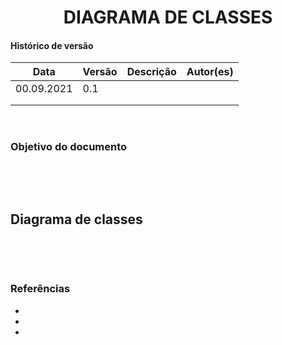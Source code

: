 # <center> DIAGRAMA DE CLASSES

#### Histórico de versão<br>

|      Data      | Versão | Descrição | Autor(es)|
| -------------- | --------- | --------- | -------- |
| 00.09.2021 |    0.1    | | |
| | | | |
| | | | |

<br>

### Objetivo do documento

<div align="justify">

<br>

<br></div>

## Diagrama de classes

<div align="justify">

<br>

<br></div>

### Referências
- 
- 
- 
